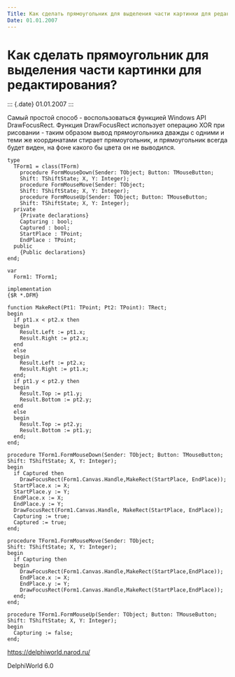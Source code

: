 ```yaml
---
Title: Как сделать прямоугольник для выделения части картинки для редактирования?
Date: 01.01.2007
---
```



Как сделать прямоугольник для выделения части картинки для редактирования?
==========================================================================

::: {.date}
01.01.2007
:::

Самый простой способ - воспользоваться функцией Windows API
DrawFocusRect. Функция DrawFocusRect использует операцию XOR при
рисовании - таким образом вывод прямоугольника дважды с одними и теми же
координатами стирает прямоугольник, и прямоугольник всегда будет виден,
на фоне какого бы цвета он не выводился.

    type
      TForm1 = class(TForm)
        procedure FormMouseDown(Sender: TObject; Button: TMouseButton;
        Shift: TShiftState; X, Y: Integer);
        procedure FormMouseMove(Sender: TObject;
        Shift: TShiftState; X, Y: Integer);
        procedure FormMouseUp(Sender: TObject; Button: TMouseButton;
        Shift: TShiftState; X, Y: Integer);
      private
        {Private declarations}
        Capturing : bool;
        Captured : bool;
        StartPlace : TPoint;
        EndPlace : TPoint;
      public
        {Public declarations}
    end;
     
    var
      Form1: TForm1;
     
    implementation
    {$R *.DFM}
     
    function MakeRect(Pt1: TPoint; Pt2: TPoint): TRect;
    begin
      if pt1.x < pt2.x then
      begin
        Result.Left := pt1.x;
        Result.Right := pt2.x;
      end
      else
      begin
        Result.Left := pt2.x;
        Result.Right := pt1.x;
      end;
      if pt1.y < pt2.y then
      begin
        Result.Top := pt1.y;
        Result.Bottom := pt2.y;
      end
      else
      begin
        Result.Top := pt2.y;
        Result.Bottom := pt1.y;
      end;
    end;
     
    procedure TForm1.FormMouseDown(Sender: TObject; Button: TMouseButton;
    Shift: TShiftState; X, Y: Integer);
    begin
      if Captured then
        DrawFocusRect(Form1.Canvas.Handle,MakeRect(StartPlace, EndPlace));
      StartPlace.x := X;
      StartPlace.y := Y;
      EndPlace.x := X;
      EndPlace.y := Y;
      DrawFocusRect(Form1.Canvas.Handle, MakeRect(StartPlace, EndPlace));
      Capturing := true;
      Captured := true;
    end;
     
    procedure TForm1.FormMouseMove(Sender: TObject;
    Shift: TShiftState; X, Y: Integer);
    begin
      if Capturing then
      begin
        DrawFocusRect(Form1.Canvas.Handle,MakeRect(StartPlace,EndPlace));
        EndPlace.x := X;
        EndPlace.y := Y;
        DrawFocusRect(Form1.Canvas.Handle,MakeRect(StartPlace,EndPlace));
      end;
    end;
     
    procedure TForm1.FormMouseUp(Sender: TObject; Button: TMouseButton;
    Shift: TShiftState; X, Y: Integer);
    begin
      Capturing := false;
    end;

<https://delphiworld.narod.ru/>

DelphiWorld 6.0
